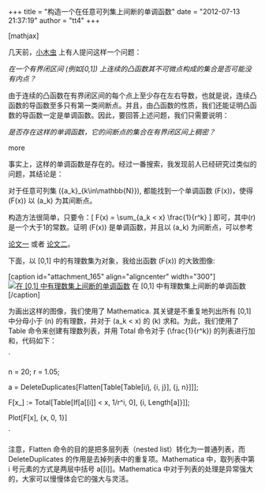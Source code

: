 +++
title = "构造一个在任意可列集上间断的单调函数"
date = "2012-07-13 21:37:19"
author = "tt4"
+++

[mathjax]

几天前，[小木虫](http://emuch.net "小木虫") 上有人提问这样一个问题：

 _在一个有界闭区间 (例如[0,1]) 上连续的凸函数其不可微点构成的集合是否可能没有内点？_

由于连续的凸函数在有界闭区间的每个点上至少存在左右导数，也就是说，连续凸函数的导函数至多只有第一类间断点。并且，由凸函数的性质，我们还能证明凸函数的导函数一定是单调函数。因此，要回答上述问题，我们只需要说明：

_是否存在这样的单调函数，它的间断点的集合在有界闭区间上稠密？_

more

事实上，这样的单调函数是存在的。经过一番搜索，我发现前人已经研究过类似的问题，其结论是：

 对于任意可列集 \(\{a_k\}_{k\in\mathbb{N}}\), 都能找到一个单调函数 \(F(x)\)，使得 \(F(x)\) 以 \(a_k\) 为其间断点。

构造方法很简单，只要令：\[ F(x) = \sum_{a_k < x} \frac{1}{r^k} \] 即可，其中\(r\)是一个大于1的常数。证明 \(F(x)\) 是单调函数，并且以 \(a_k\) 为间断点，可以参考

[论文一](http://166.111.121.20:9080/mathjournal/GKSX704/gksx704029.caj.pdf) 或者 [论文二](http://wenku.baidu.com/view/9e228260783e0912a2162a0a.html)。

下面，以 [0,1] 中的有理数集为对象，我给出函数 \(F(x)\) 的大致图像:

[caption id="attachment_165" align="aligncenter" width="300"][![](http://www.xjliu.net/blog/wp-content/uploads/2012/07/MonotoneFunc-300x189.png "在 [0,1] 中有理数集上间断的单调函数")](http://www.xjliu.net/blog/wp-content/uploads/2012/07/MonotoneFunc.png) 在 [0,1] 中有理数集上间断的单调函数[/caption]

为画出这样的图像，我们使用了 Mathematica. 其关键是不重复地列出所有 [0,1] 中分母小于 \(n\) 的有理数，并对于 \(a_k < x\) 的 \(k\) 求和。为此，我们使用了 Table 命令来创建有理数列表，并用 Total 命令对于 \(\frac{1}{r^k}\) 的列表进行加和，代码如下：

`

n = 20; r = 1.05;

a = DeleteDuplicates[Flatten[Table[Table[i/j, {i, j}], {j, n}]]];

F[x_] := Total[Table[If[a[[i]] < x, 1/r^i, 0], {i, Length[a]}]];

Plot[F[x], {x, 0, 1}]

`

注意，Flatten 命令的目的是把多层列表（nested list）转化为一普通列表，而 DeleteDuplicates 的作用是去掉列表中的重复项。Mathematica 中，取列表中第 i 号元素的方式是两层中括号 a[[i]]。Mathematica 中对于列表的处理是异常强大的，大家可以慢慢体会它的强大与灵活。
